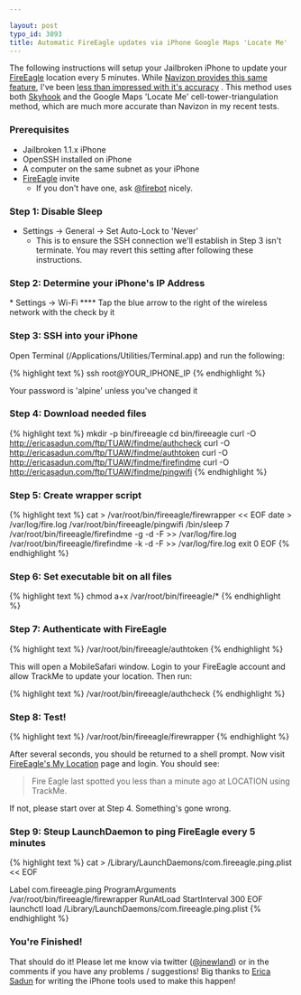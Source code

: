 ```yaml
---

layout: post
typo_id: 3893
title: Automatic FireEagle updates via iPhone Google Maps 'Locate Me'
---
```

The following instructions will setup your Jailbroken iPhone to update
your [FireEagle](http://fireeagle.yahoo.net/)
location every 5 minutes. While [Navizon provides this same
feature](http://theregoesdave.com/2008/03/21/navizon-enables-fire-eagle-location-updates/),
I've been [less than impressed with it's
accuracy](http://twitter.com/jnewland/statuses/774922587) . This method
uses both [Skyhook](http://www.skyhookwireless.com/) and the Google Maps
'Locate Me' cell-tower-triangulation method, which are much more
accurate than Navizon in my recent tests.

### Prerequisites

-   Jailbroken 1.1.x iPhone
-   OpenSSH installed on iPhone
-   A computer on the same subnet as your iPhone
-   [FireEagle](http://fireeagle.yahoo.net/) invite
    -   If you don't have one, ask
        [@firebot](http://twitter.com/firebot) nicely.

### Step 1: Disable Sleep

-   Settings -&gt; General -&gt; Set Auto-Lock to 'Never'
    -   This is to ensure the SSH connection we'll establish in Step 3
        isn't
        terminate. You may revert this setting after following
        these instructions.

### Step 2: Determine your iPhone's IP Address

\* Settings -&gt; Wi-Fi
**** Tap the blue arrow to the right of the wireless network with the
check by it

### Step 3: SSH into your iPhone

Open Terminal (/Applications/Utilities/Terminal.app) and run the
following:

{% highlight text %}
ssh root@YOUR_IPHONE_IP
{% endhighlight %}

Your password is 'alpine' unless you've changed it

### Step 4: Download needed files

{% highlight text %}
mkdir -p bin/fireeagle
cd bin/fireeagle
curl -O http://ericasadun.com/ftp/TUAW/findme/authcheck
curl -O http://ericasadun.com/ftp/TUAW/findme/authtoken
curl -O http://ericasadun.com/ftp/TUAW/findme/firefindme
curl -O http://ericasadun.com/ftp/TUAW/findme/pingwifi
{% endhighlight %}

### Step 5: Create wrapper script

{% highlight text %}
cat &gt; /var/root/bin/fireeagle/firewrapper &lt;&lt; EOF
date &gt; /var/log/fire.log
/var/root/bin/fireeagle/pingwifi
/bin/sleep 7
/var/root/bin/fireeagle/firefindme -g -d -F &gt;&gt; /var/log/fire.log
/var/root/bin/fireeagle/firefindme -k -d -F &gt;&gt; /var/log/fire.log
exit 0
EOF
{% endhighlight %}

### Step 6: Set executable bit on all files

{% highlight text %}
chmod a+x /var/root/bin/fireeagle/\*
{% endhighlight %}

### Step 7: Authenticate with FireEagle

{% highlight text %}
/var/root/bin/fireeagle/authtoken
{% endhighlight %}

This will open a MobileSafari window. Login to your FireEagle account
and allow TrackMe to update your location. Then run:

{% highlight text %}
/var/root/bin/fireeagle/authcheck
{% endhighlight %}

### Step 8: Test!

{% highlight text %}
/var/root/bin/fireeagle/firewrapper
{% endhighlight %}

After several seconds, you should be returned to a shell prompt. Now
visit [FireEagle's My Location](http://fireeagle.yahoo.net/my/location)
page and login. You should see:

> Fire Eagle last spotted you less than a minute ago at LOCATION using
> TrackMe.

If not, please start over at Step 4. Something's gone wrong.

### Step 9: Steup LaunchDaemon to ping FireEagle every 5 minutes

{% highlight text %}
cat &gt; /Library/LaunchDaemons/com.fireeagle.ping.plist &lt;&lt; EOF

<!DOCTYPE plist PUBLIC "-//Apple//DTD PLIST 1.0//EN" "http://www.apple.com/DTDs/PropertyList-1.0.dtd">
<plist version="1.0">
<dict>
<key>Label</key>
<string>com.fireeagle.ping</string>
<key>ProgramArguments</key>
<array>
<string>/var/root/bin/fireeagle/firewrapper</string>
</array>
<key>RunAtLoad</key>
<false/>
<key>StartInterval</key>
<integer>300</integer>
</dict>
</plist>
EOF
launchctl load /Library/LaunchDaemons/com.fireeagle.ping.plist
{% endhighlight %}

### You're Finished!

That should do it! Please let me know via twitter
([@jnewland](http://twitter.com/jnewland)) or in the comments if you
have any problems / suggestions! Big thanks to [Erica
Sadun](http://ericasadun.com/) for writing the iPhone tools used to make
this happen!
